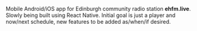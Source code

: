 Mobile Android/iOS app for Edinburgh community radio station **ehfm.live**. Slowly being built using React Native. Initial goal is just a player and now/next schedule, new features to be added as/when/if desired.